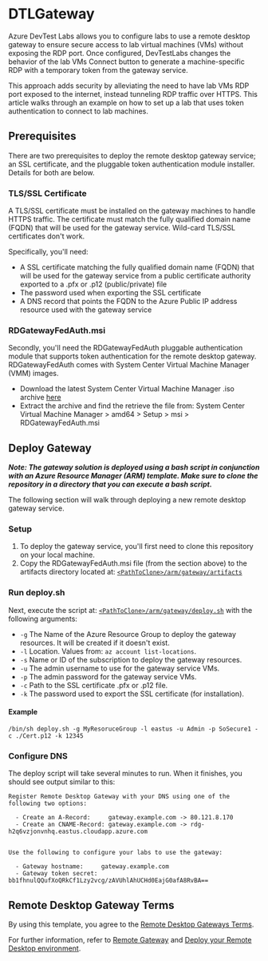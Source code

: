 # DTLGateway

Azure DevTest Labs allows you to configure labs to use a remote desktop gateway to ensure secure access to lab virtual machines (VMs) without exposing the RDP port. Once configured, DevTestLabs changes the behavior of the lab VMs Connect button to generate a machine-specific RDP with a temporary token from the gateway service.

This approach adds security by alleviating the need to have lab VMs RDP port exposed to the internet, instead tunneling RDP traffic over HTTPS. This article walks through an example on how to set up a lab that uses token authentication to connect to lab machines.

## Prerequisites

There are two prerequisites to deploy the remote desktop gateway service; an SSL certificate, and the pluggable token authentication module installer. Details for both are below.

### TLS/SSL Certificate

A TLS/SSL certificate must be installed on the gateway machines to handle HTTPS traffic. The certificate must match the fully qualified domain name (FQDN) that will be used for the gateway service. Wild-card TLS/SSL certificates don't work.

Specifically, you'll need:

- A SSL certificate matching the fully qualified domain name (FQDN) that will be used for the gateway service from a public certificate authority exported to a .pfx or .p12 (public/private) file
- The password used when exporting the SSL certificate
- A DNS record that points the FQDN to the Azure Public IP address resource used with the gateway service

### RDGatewayFedAuth.msi

Secondly, you'll need the RDGatewayFedAuth pluggable authentication module that supports token authentication for the remote desktop gateway. RDGatewayFedAuth comes with System Center Virtual Machine Manager (VMM) images.

- Download the latest System Center Virtual Machine Manager .iso archive [here](https://my.visualstudio.com/Downloads?q=System%20Center%20Virtual%20Machine%20Manager%202019&pgroup=)
- Extract the archive and find the retrieve the file from: System Center Virtual Machine Manager > amd64 > Setup > msi > RDGatewayFedAuth.msi

## Deploy Gateway

**_Note: The gateway solution is deployed using a bash script in conjunction with an Azure Resource Manager (ARM) template. Make sure to clone the repository in a directory that you can execute a bash script._**

The following section will walk through deploying a new remote desktop gateway service.

### Setup

1. To deploy the gateway service, you'll first need to clone this repository on your local machine.
2. Copy the RDGatewayFedAuth.msi file (from the section above) to the artifacts directory located at: [`<PathToClone>/arm/gateway/artifacts`](/arm/gateway/artifacts/)

### Run deploy.sh

Next, execute the script at: [`<PathToClone>/arm/gateway/deploy.sh`](/arm/gateway/deploy.sh) with the following arguments:

- `-g` The Name of the Azure Resource Group to deploy the gateway resources. It will be created if it doesn't exist.
- `-l` Location. Values from: `az account list-locations`.
- `-s` Name or ID of the subscription to deploy the gateway resources.
- `-u` The admin username to use for the gateway service VMs.
- `-p` The admin password for the gateway service VMs.
- `-c` Path to the SSL certificate .pfx or .p12 file.
- `-k` The password used to export the SSL certificate (for installation).

#### Example

```shell
/bin/sh deploy.sh -g MyResoruceGroup -l eastus -u Admin -p SoSecure1 -c ./Cert.p12 -k 12345
```

### Configure DNS

The deploy script will take several minutes to run. When it finishes, you should see output similar to this:

```shell
Register Remote Desktop Gateway with your DNS using one of the following two options:

  - Create an A-Record:     gateway.example.com -> 80.121.8.170
  - Create an CNAME-Record: gateway.example.com -> rdg-h2q6vzjonvnhq.eastus.cloudapp.azure.com


Use the following to configure your labs to use the gateway:

  - Gateway hostname:     gateway.example.com
  - Gateway token secret: bb1fhnulQQufXoQRkCf1Lzy2vcg/zAVUhlAhUCHd0EajG0afA8RvBA==
```

## Remote Desktop Gateway Terms

By using this template, you agree to the [Remote Desktop Gateways Terms](https://www.microsoft.com/en-us/licensing/product-licensing/products).

For further information, refer to [Remote Gateway](https://aka.ms/rds) and [Deploy your Remote Desktop environment](https://docs.microsoft.com/en-us/windows-server/remote/remote-desktop-services/rds-deploy-infrastructure).
